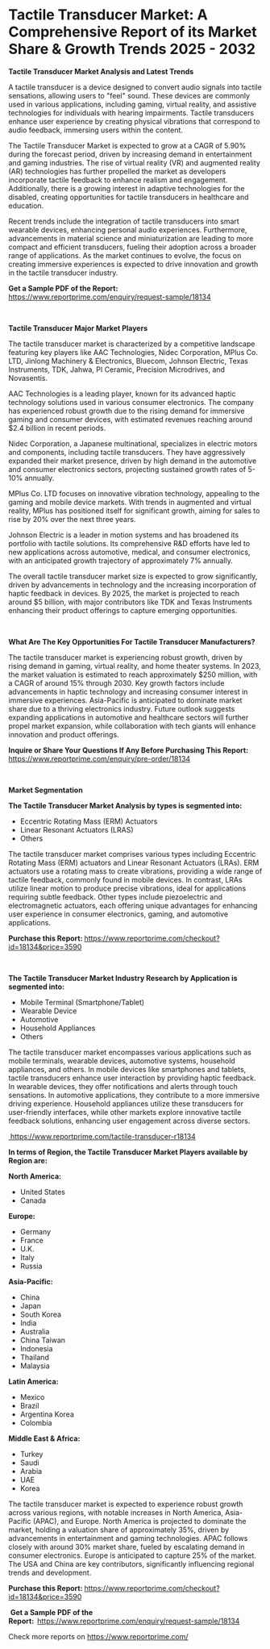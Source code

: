 <p><h1>Tactile Transducer Market: A Comprehensive Report of its Market Share & Growth Trends 2025 - 2032</h1></p><p><strong>Tactile Transducer Market Analysis and Latest Trends</strong></p>
<p><p>A tactile transducer is a device designed to convert audio signals into tactile sensations, allowing users to "feel" sound. These devices are commonly used in various applications, including gaming, virtual reality, and assistive technologies for individuals with hearing impairments. Tactile transducers enhance user experience by creating physical vibrations that correspond to audio feedback, immersing users within the content.</p><p>The Tactile Transducer Market is expected to grow at a CAGR of 5.90% during the forecast period, driven by increasing demand in entertainment and gaming industries. The rise of virtual reality (VR) and augmented reality (AR) technologies has further propelled the market as developers incorporate tactile feedback to enhance realism and engagement. Additionally, there is a growing interest in adaptive technologies for the disabled, creating opportunities for tactile transducers in healthcare and education.</p><p>Recent trends include the integration of tactile transducers into smart wearable devices, enhancing personal audio experiences. Furthermore, advancements in material science and miniaturization are leading to more compact and efficient transducers, fueling their adoption across a broader range of applications. As the market continues to evolve, the focus on creating immersive experiences is expected to drive innovation and growth in the tactile transducer industry.</p></p>
<p><strong>Get a Sample PDF of the Report:&nbsp;</strong> <a href="https://www.reportprime.com/enquiry/request-sample/18134?utm_campaign=3572&utm_medium=2&utm_source=Github&utm_content=ia&utm_term=18032025&utm_id=tactile-transducer">https://www.reportprime.com/enquiry/request-sample/18134</a></p>
<p>&nbsp;</p>
<p><strong>Tactile Transducer Major Market Players</strong></p>
<p><p>The tactile transducer market is characterized by a competitive landscape featuring key players like AAC Technologies, Nidec Corporation, MPlus Co. LTD, Jinlong Machinery & Electronics, Bluecom, Johnson Electric, Texas Instruments, TDK, Jahwa, PI Ceramic, Precision Microdrives, and Novasentis. </p><p>AAC Technologies is a leading player, known for its advanced haptic technology solutions used in various consumer electronics. The company has experienced robust growth due to the rising demand for immersive gaming and consumer devices, with estimated revenues reaching around $2.4 billion in recent periods. </p><p>Nidec Corporation, a Japanese multinational, specializes in electric motors and components, including tactile transducers. They have aggressively expanded their market presence, driven by high demand in the automotive and consumer electronics sectors, projecting sustained growth rates of 5-10% annually.</p><p>MPlus Co. LTD focuses on innovative vibration technology, appealing to the gaming and mobile device markets. With trends in augmented and virtual reality, MPlus has positioned itself for significant growth, aiming for sales to rise by 20% over the next three years.</p><p>Johnson Electric is a leader in motion systems and has broadened its portfolio with tactile solutions. Its comprehensive R&D efforts have led to new applications across automotive, medical, and consumer electronics, with an anticipated growth trajectory of approximately 7% annually.</p><p>The overall tactile transducer market size is expected to grow significantly, driven by advancements in technology and the increasing incorporation of haptic feedback in devices. By 2025, the market is projected to reach around $5 billion, with major contributors like TDK and Texas Instruments enhancing their product offerings to capture emerging opportunities.</p></p>
<p>&nbsp;</p>
<p><strong>What Are The Key Opportunities For Tactile Transducer Manufacturers?</strong></p>
<p><p>The tactile transducer market is experiencing robust growth, driven by rising demand in gaming, virtual reality, and home theater systems. In 2023, the market valuation is estimated to reach approximately $250 million, with a CAGR of around 15% through 2030. Key growth factors include advancements in haptic technology and increasing consumer interest in immersive experiences. Asia-Pacific is anticipated to dominate market share due to a thriving electronics industry. Future outlook suggests expanding applications in automotive and healthcare sectors will further propel market expansion, while collaboration with tech giants will enhance innovation and product offerings.</p></p>
<p><strong>Inquire or Share Your Questions If Any Before Purchasing This Report:</strong> <a href="https://www.reportprime.com/enquiry/pre-order/18134?utm_campaign=3572&utm_medium=2&utm_source=Github&utm_content=ia&utm_term=18032025&utm_id=tactile-transducer">https://www.reportprime.com/enquiry/pre-order/18134</a></p>
<p>&nbsp;</p>
<p><strong>Market Segmentation</strong></p>
<p><strong>The Tactile Transducer Market Analysis by types is segmented into:</strong></p>
<p><ul><li>Eccentric Rotating Mass (ERM) Actuators</li><li>Linear Resonant Actuators (LRAS)</li><li>Others</li></ul></p>
<p><p>The tactile transducer market comprises various types including Eccentric Rotating Mass (ERM) actuators and Linear Resonant Actuators (LRAs). ERM actuators use a rotating mass to create vibrations, providing a wide range of tactile feedback, commonly found in mobile devices. In contrast, LRAs utilize linear motion to produce precise vibrations, ideal for applications requiring subtle feedback. Other types include piezoelectric and electromagnetic actuators, each offering unique advantages for enhancing user experience in consumer electronics, gaming, and automotive applications.</p></p>
<p><strong>Purchase this Report:&nbsp;</strong><a href="https://www.reportprime.com/checkout?id=18134&price=3590&utm_campaign=3572&utm_medium=2&utm_source=Github&utm_content=ia&utm_term=18032025&utm_id=tactile-transducer">https://www.reportprime.com/checkout?id=18134&price=3590</a></p>
<p>&nbsp;</p>
<p><strong>The Tactile Transducer Market Industry Research by Application is segmented into:</strong></p>
<p><ul><li>Mobile Terminal (Smartphone/Tablet)</li><li>Wearable Device</li><li>Automotive</li><li>Household Appliances</li><li>Others</li></ul></p>
<p><p>The tactile transducer market encompasses various applications such as mobile terminals, wearable devices, automotive systems, household appliances, and others. In mobile devices like smartphones and tablets, tactile transducers enhance user interaction by providing haptic feedback. In wearable devices, they offer notifications and alerts through touch sensations. In automotive applications, they contribute to a more immersive driving experience. Household appliances utilize these transducers for user-friendly interfaces, while other markets explore innovative tactile feedback solutions, enhancing user engagement across diverse sectors.</p></p>
<p><a href="https://www.reportprime.com/tactile-transducer-r18134?utm_campaign=3572&utm_medium=2&utm_source=Github&utm_content=ia&utm_term=18032025&utm_id=tactile-transducer">&nbsp;https://www.reportprime.com/tactile-transducer-r18134</a></p>
<p><strong>In terms of Region, the Tactile Transducer Market Players available by Region are:</strong></p>
<p>
    <p> <strong> North America: </strong>
        <ul>
            <li>United States</li>
            <li>Canada</li>
        </ul>
        </p> 
    <p> <strong> Europe: </strong>
        <ul>
            <li>Germany</li>
            <li>France</li>
            <li>U.K.</li>
            <li>Italy</li>
            <li>Russia</li>
        </ul>
        </p> 
    <p> <strong> Asia-Pacific: </strong>
        <ul>
            <li>China</li>
            <li>Japan</li>
            <li>South Korea</li>
            <li>India</li>
            <li>Australia</li>
            <li>China Taiwan</li>
            <li>Indonesia</li>
            <li>Thailand</li>
            <li>Malaysia</li>
        </ul>
        </p> 
    <p> <strong> Latin America: </strong>
        <ul>
            <li>Mexico</li>
            <li>Brazil</li>
            <li>Argentina Korea</li>
            <li>Colombia</li>
        </ul>
        </p> 
    <p> <strong> Middle East & Africa: </strong>
        <ul>
            <li>Turkey</li>
            <li>Saudi</li>
            <li>Arabia</li>
            <li>UAE</li>
            <li>Korea</li>
        </ul>
    </p>
    </p>
<p><p>The tactile transducer market is expected to experience robust growth across various regions, with notable increases in North America, Asia-Pacific (APAC), and Europe. North America is projected to dominate the market, holding a valuation share of approximately 35%, driven by advancements in entertainment and gaming technologies. APAC follows closely with around 30% market share, fueled by escalating demand in consumer electronics. Europe is anticipated to capture 25% of the market. The USA and China are key contributors, significantly influencing regional trends and development.</p></p>
<p><strong>Purchase this Report: </strong><a href="https://www.reportprime.com/checkout?id=18134&price=3590&utm_campaign=3572&utm_medium=2&utm_source=Github&utm_content=ia&utm_term=18032025&utm_id=tactile-transducer">https://www.reportprime.com/checkout?id=18134&price=3590</a></p>
<p>&nbsp;<strong>Get a Sample PDF of the Report:&nbsp;&nbsp;</strong><a href="https://www.reportprime.com/enquiry/request-sample/18134?utm_campaign=3572&utm_medium=2&utm_source=Github&utm_content=ia&utm_term=18032025&utm_id=tactile-transducer">https://www.reportprime.com/enquiry/request-sample/18134</a></p>
<p><strong></strong></p>
<p>Check more reports on <a href="https://www.reportprime.com/?utm_campaign=3572&utm_medium=2&utm_source=Github&utm_content=ia&utm_term=18032025&utm_id=tactile-transducer">https://www.reportprime.com/</a></p>